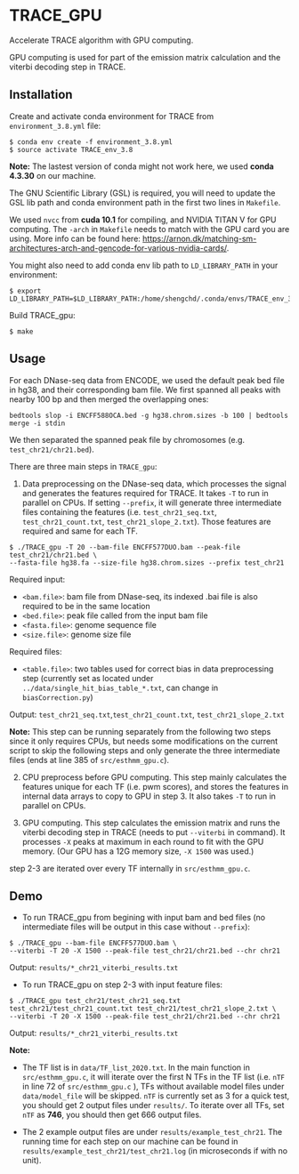 # TRACE_GPU
Accelerate TRACE algorithm with GPU computing.

GPU computing is used for part of the emission matrix calculation and the viterbi decoding step in TRACE.

## Installation 
Create and activate conda environment for TRACE from ```environment_3.8.yml``` file:
```
$ conda env create -f environment_3.8.yml
$ source activate TRACE_env_3.8
```
**Note:** The lastest version of conda might not work here, we used **conda 4.3.30** on our machine.

The GNU Scientific Library (GSL) is required, you will need to update the GSL lib path and conda environment path in the first two lines in ```Makefile```. 

We used ```nvcc``` from **cuda 10.1** for compiling, and NVIDIA TITAN V for GPU computing. The ```-arch``` in ```Makefile``` needs to match with the GPU card you are using. More info can be found here: https://arnon.dk/matching-sm-architectures-arch-and-gencode-for-various-nvidia-cards/.

You might also need to add conda env lib path to ```LD_LIBRARY_PATH``` in your environment:
```
$ export LD_LIBRARY_PATH=$LD_LIBRARY_PATH:/home/shengchd/.conda/envs/TRACE_env_3.8/lib/
```
Build TRACE_gpu:
```
$ make
```

## Usage
For each DNase-seq data from ENCODE, we used the default peak bed file in hg38, and their corresponding bam file.
We first spanned all peaks with nearby 100 bp and then merged the overlapping ones:
```
bedtools slop -i ENCFF588OCA.bed -g hg38.chrom.sizes -b 100 | bedtools merge -i stdin
```
We then separated the spanned peak file by chromosomes (e.g. ```test_chr21/chr21.bed```).

There are three main steps in ```TRACE_gpu```:

1. Data preprocessing on the DNase-seq data, which processes the signal and generates the features required for TRACE. It takes ```-T``` to run in parallel on CPUs. If setting ```--prefix```, it will generate three intermediate files containing the features (i.e. ```test_chr21_seq.txt```, ```test_chr21_count.txt```, ```test_chr21_slope_2.txt```). Those features are required and same for each TF. 
```
$ ./TRACE_gpu -T 20 --bam-file ENCFF577DUO.bam --peak-file test_chr21/chr21.bed \
--fasta-file hg38.fa --size-file hg38.chrom.sizes --prefix test_chr21
```

Required input: 
* ```<bam.file>```: bam file from DNase-seq, its indexed .bai file is also required to be in the same location
* ```<bed.file>```: peak file called from the input bam file
* ```<fasta.file>```: genome sequence file
* ```<size.file>```: genome size file

Required files:
* ```<table.file>```: two tables used for correct bias in data preprocessing step (currently set as located under ```../data/single_hit_bias_table_*.txt```, can change in ```biasCorrection.py```)

Output: ```test_chr21_seq.txt```,```test_chr21_count.txt```, ```test_chr21_slope_2.txt```

**Note:** This step can be running separately from the following two steps since it only requires CPUs, but needs some modifications on the current script to skip the following steps and only generate the three intermediate files (ends at line 385 of ```src/esthmm_gpu.c```). 

2. CPU preprocess before GPU computing. This step mainly calculates the features unique for each TF (i.e. pwm scores), and stores the features in internal data arrays to copy to GPU in step 3. It also takes ```-T``` to run in parallel on CPUs. 

3. GPU computing. This step calculates the emission matrix and runs the viterbi decoding step in TRACE (needs to put ```--viterbi``` in command). It processes ```-X``` peaks at maximum in each round to fit with the GPU memory. (Our GPU has a 12G memory size, ```-X 1500``` was used.)


step 2-3 are iterated over every TF internally in  ```src/esthmm_gpu.c```.

## Demo
* To run TRACE_gpu from begining with input bam and bed files (no intermediate files will be output in this case without ```--prefix```):
```
$ ./TRACE_gpu --bam-file ENCFF577DUO.bam \ 
--viterbi -T 20 -X 1500 --peak-file test_chr21/chr21.bed --chr chr21
```
Output: ```results/*_chr21_viterbi_results.txt```

* To run TRACE_gpu on step 2-3 with input feature files:
```
$ ./TRACE_gpu test_chr21/test_chr21_seq.txt test_chr21/test_chr21_count.txt test_chr21/test_chr21_slope_2.txt \
--viterbi -T 20 -X 1500 --peak-file test_chr21/chr21.bed --chr chr21
```
Output: ```results/*_chr21_viterbi_results.txt```

**Note:**

* The TF list is in ```data/TF_list_2020.txt```. In the main function in ```src/esthmm_gpu.c```, it will iterate over the first N TFs in the TF list (i.e. ```nTF``` in line 72 of ```src/esthmm_gpu.c``` ), TFs without available model files under ```data/model_file``` will be skipped. ```nTF``` is currently set as 3 for a quick test, you should get 2 output files under ```results/```. To iterate over all TFs, set ```nTF``` as **746**, you should then get 666 output files.

* The 2 example output files are under ```results/example_test_chr21```. The running time for each step on our machine can be found in ```results/example_test_chr21/test_chr21.log``` (in microseconds if with no unit).
